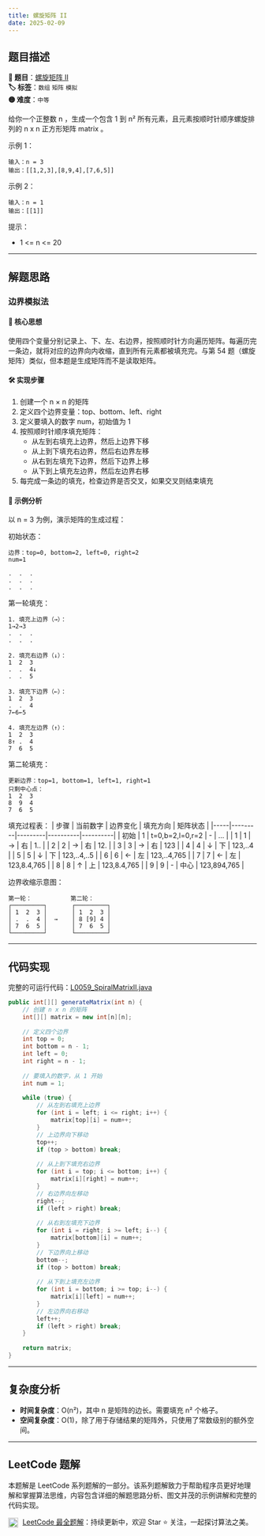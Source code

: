 ```yaml
---
title: 螺旋矩阵 II
date: 2025-02-09
---
```


## 题目描述

**🔗 题目**：[螺旋矩阵 II](https://leetcode.cn/problems/spiral-matrix-ii/)  
**🏷️ 标签**：`数组` `矩阵` `模拟`  
**🟡 难度**：`中等`  

给你一个正整数 n ，生成一个包含 1 到 n² 所有元素，且元素按顺时针顺序螺旋排列的 n x n 正方形矩阵 matrix 。

示例 1：
```
输入：n = 3
输出：[[1,2,3],[8,9,4],[7,6,5]]
```

示例 2：
```
输入：n = 1
输出：[[1]]
```

提示：
- 1 <= n <= 20

---

## 解题思路
### 边界模拟法

#### 📝 核心思想
使用四个变量分别记录上、下、左、右边界，按照顺时针方向遍历矩阵。每遍历完一条边，就将对应的边界向内收缩，直到所有元素都被填充完。与第 54 题（螺旋矩阵）类似，但本题是生成矩阵而不是读取矩阵。

#### 🛠️ 实现步骤
1. 创建一个 n × n 的矩阵
2. 定义四个边界变量：top、bottom、left、right
3. 定义要填入的数字 num，初始值为 1
4. 按照顺时针顺序填充矩阵：
   - 从左到右填充上边界，然后上边界下移
   - 从上到下填充右边界，然后右边界左移
   - 从右到左填充下边界，然后下边界上移
   - 从下到上填充左边界，然后左边界右移
5. 每完成一条边的填充，检查边界是否交叉，如果交叉则结束填充

#### 🧩 示例分析
以 n = 3 为例，演示矩阵的生成过程：

初始状态：
```
边界：top=0, bottom=2, left=0, right=2
num=1

.  .  .
.  .  .
.  .  .
```

第一轮填充：
```
1. 填充上边界（→）：
1→2→3
.  .  .
.  .  .

2. 填充右边界（↓）：
1  2  3
.  .  4↓
.  .  5

3. 填充下边界（←）：
1  2  3
.  .  4
7←6←5

4. 填充左边界（↑）：
1  2  3
8↑ .  4
7  6  5
```

第二轮填充：
```
更新边界：top=1, bottom=1, left=1, right=1
只剩中心点：
1  2  3
8  9  4
7  6  5
```

填充过程表：
| 步骤 | 当前数字 | 边界变化 | 填充方向 | 矩阵状态 |
|-----|---------|---------|----------|----------|
| 初始 | 1 | t=0,b=2,l=0,r=2 | - | ... |
| 1 | 1 | → | 右 | 1.. |
| 2 | 2 | → | 右 | 12. |
| 3 | 3 | → | 右 | 123 |
| 4 | 4 | ↓ | 下 | 123,..4 |
| 5 | 5 | ↓ | 下 | 123,..4,..5 |
| 6 | 6 | ← | 左 | 123,..4,765 |
| 7 | 7 | ← | 左 | 123,8.4,765 |
| 8 | 8 | ↑ | 上 | 123,8.4,765 |
| 9 | 9 | - | 中心 | 123,894,765 |

边界收缩示意图：
```
第一轮：           第二轮：
┌─────────┐       ┌─────────┐
│ 1  2  3 │       │ 1  2  3 │
│ .  .  4 │  →    │ 8 [9] 4 │
│ 7  6  5 │       │ 7  6  5 │
└─────────┘       └─────────┘
```

---

## 代码实现

完整的可运行代码：[L0059_SpiralMatrixII.java](../src/main/java/L0059_SpiralMatrixII.java)

```java
public int[][] generateMatrix(int n) {
    // 创建 n x n 的矩阵
    int[][] matrix = new int[n][n];
    
    // 定义四个边界
    int top = 0;
    int bottom = n - 1;
    int left = 0;
    int right = n - 1;
    
    // 要填入的数字，从 1 开始
    int num = 1;
    
    while (true) {
        // 从左到右填充上边界
        for (int i = left; i <= right; i++) {
            matrix[top][i] = num++;
        }
        // 上边界向下移动
        top++;
        if (top > bottom) break;
        
        // 从上到下填充右边界
        for (int i = top; i <= bottom; i++) {
            matrix[i][right] = num++;
        }
        // 右边界向左移动
        right--;
        if (left > right) break;
        
        // 从右到左填充下边界
        for (int i = right; i >= left; i--) {
            matrix[bottom][i] = num++;
        }
        // 下边界向上移动
        bottom--;
        if (top > bottom) break;
        
        // 从下到上填充左边界
        for (int i = bottom; i >= top; i--) {
            matrix[i][left] = num++;
        }
        // 左边界向右移动
        left++;
        if (left > right) break;
    }
    
    return matrix;
}
```

---

## 复杂度分析

- **时间复杂度**：O(n²)，其中 n 是矩阵的边长。需要填充 n² 个格子。
- **空间复杂度**：O(1)，除了用于存储结果的矩阵外，只使用了常数级别的额外空间。

---

## LeetCode 题解

本题解是 LeetCode 系列题解的一部分。该系列题解致力于帮助程序员更好地理解和掌握算法思维，内容包含详细的解题思路分析、图文并茂的示例讲解和完整的代码实现。

<img src="https://github.githubassets.com/images/modules/logos_page/GitHub-Mark.png" alt="GitHub" width="20" style="vertical-align: middle; margin-right: 5px"> [LeetCode 最全题解](https://github.com/LjyYano/LeetCode)：持续更新中，欢迎 Star ⭐️ 关注，一起探讨算法之美。 